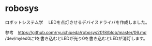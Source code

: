 # robosys
ロボットシステム学　
LEDを点灯させるデバイスドライバを作成しました。　

参考　https://github.com/ryuichiueda/robosys2018/blob/master/06.md
/dev/myled0に1を書き込むとLEDが光り0を書き込むとLEDが消灯します。　


